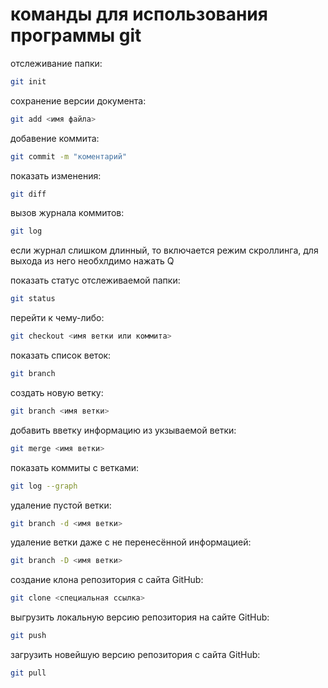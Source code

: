 # команды для использования программы git

отслеживание папки:  
```sh
git init
```

сохранение версии документа:  
```sh
git add <имя файла>
```

добавение коммита:  
```sh
git commit -m "коментарий"
```

показать изменения:  
```sh
git diff
```

вызов журнала коммитов:  
```sh
git log
```  
если журнал слишком длинный, то включается режим скроллинга, для выхода из него необхлдимо нажать Q

показать статус отслеживаемой папки:  
```sh
git status
```

перейти к чему-либо:  
```sh
git checkout <имя ветки или коммита>
```

показать список веток:  
```sh
git branch
```

создать новую ветку:  
```sh
git branch <имя ветки>
```

добавить вветку информацию из укзываемой ветки:  
```sh
git merge <имя ветки>
```

показать коммиты с ветками:  
```sh
git log --graph
```

удаление пустой ветки:  
```sh
git branch -d <имя ветки>
```

удаление ветки даже с не перенесённой информацией:  
```sh
git branch -D <имя ветки>
```

создание клона репозитория с сайта GitHub:
```sh
git clone <специальная ссылка>
```

выгрузить локальную версию репозитория на сайте GitHub:
```sh
git push
```

загрузить новейшую версию репозитория с сайта GitHub:
```sh
git pull
```